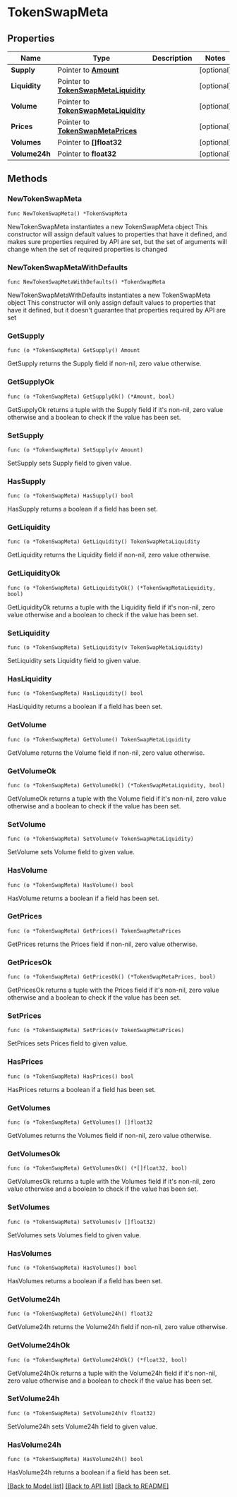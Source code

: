 # TokenSwapMeta

## Properties

Name | Type | Description | Notes
------------ | ------------- | ------------- | -------------
**Supply** | Pointer to [**Amount**](Amount.md) |  | [optional] 
**Liquidity** | Pointer to [**TokenSwapMetaLiquidity**](TokenSwapMetaLiquidity.md) |  | [optional] 
**Volume** | Pointer to [**TokenSwapMetaLiquidity**](TokenSwapMetaLiquidity.md) |  | [optional] 
**Prices** | Pointer to [**TokenSwapMetaPrices**](TokenSwapMetaPrices.md) |  | [optional] 
**Volumes** | Pointer to **[]float32** |  | [optional] 
**Volume24h** | Pointer to **float32** |  | [optional] 

## Methods

### NewTokenSwapMeta

`func NewTokenSwapMeta() *TokenSwapMeta`

NewTokenSwapMeta instantiates a new TokenSwapMeta object
This constructor will assign default values to properties that have it defined,
and makes sure properties required by API are set, but the set of arguments
will change when the set of required properties is changed

### NewTokenSwapMetaWithDefaults

`func NewTokenSwapMetaWithDefaults() *TokenSwapMeta`

NewTokenSwapMetaWithDefaults instantiates a new TokenSwapMeta object
This constructor will only assign default values to properties that have it defined,
but it doesn't guarantee that properties required by API are set

### GetSupply

`func (o *TokenSwapMeta) GetSupply() Amount`

GetSupply returns the Supply field if non-nil, zero value otherwise.

### GetSupplyOk

`func (o *TokenSwapMeta) GetSupplyOk() (*Amount, bool)`

GetSupplyOk returns a tuple with the Supply field if it's non-nil, zero value otherwise
and a boolean to check if the value has been set.

### SetSupply

`func (o *TokenSwapMeta) SetSupply(v Amount)`

SetSupply sets Supply field to given value.

### HasSupply

`func (o *TokenSwapMeta) HasSupply() bool`

HasSupply returns a boolean if a field has been set.

### GetLiquidity

`func (o *TokenSwapMeta) GetLiquidity() TokenSwapMetaLiquidity`

GetLiquidity returns the Liquidity field if non-nil, zero value otherwise.

### GetLiquidityOk

`func (o *TokenSwapMeta) GetLiquidityOk() (*TokenSwapMetaLiquidity, bool)`

GetLiquidityOk returns a tuple with the Liquidity field if it's non-nil, zero value otherwise
and a boolean to check if the value has been set.

### SetLiquidity

`func (o *TokenSwapMeta) SetLiquidity(v TokenSwapMetaLiquidity)`

SetLiquidity sets Liquidity field to given value.

### HasLiquidity

`func (o *TokenSwapMeta) HasLiquidity() bool`

HasLiquidity returns a boolean if a field has been set.

### GetVolume

`func (o *TokenSwapMeta) GetVolume() TokenSwapMetaLiquidity`

GetVolume returns the Volume field if non-nil, zero value otherwise.

### GetVolumeOk

`func (o *TokenSwapMeta) GetVolumeOk() (*TokenSwapMetaLiquidity, bool)`

GetVolumeOk returns a tuple with the Volume field if it's non-nil, zero value otherwise
and a boolean to check if the value has been set.

### SetVolume

`func (o *TokenSwapMeta) SetVolume(v TokenSwapMetaLiquidity)`

SetVolume sets Volume field to given value.

### HasVolume

`func (o *TokenSwapMeta) HasVolume() bool`

HasVolume returns a boolean if a field has been set.

### GetPrices

`func (o *TokenSwapMeta) GetPrices() TokenSwapMetaPrices`

GetPrices returns the Prices field if non-nil, zero value otherwise.

### GetPricesOk

`func (o *TokenSwapMeta) GetPricesOk() (*TokenSwapMetaPrices, bool)`

GetPricesOk returns a tuple with the Prices field if it's non-nil, zero value otherwise
and a boolean to check if the value has been set.

### SetPrices

`func (o *TokenSwapMeta) SetPrices(v TokenSwapMetaPrices)`

SetPrices sets Prices field to given value.

### HasPrices

`func (o *TokenSwapMeta) HasPrices() bool`

HasPrices returns a boolean if a field has been set.

### GetVolumes

`func (o *TokenSwapMeta) GetVolumes() []float32`

GetVolumes returns the Volumes field if non-nil, zero value otherwise.

### GetVolumesOk

`func (o *TokenSwapMeta) GetVolumesOk() (*[]float32, bool)`

GetVolumesOk returns a tuple with the Volumes field if it's non-nil, zero value otherwise
and a boolean to check if the value has been set.

### SetVolumes

`func (o *TokenSwapMeta) SetVolumes(v []float32)`

SetVolumes sets Volumes field to given value.

### HasVolumes

`func (o *TokenSwapMeta) HasVolumes() bool`

HasVolumes returns a boolean if a field has been set.

### GetVolume24h

`func (o *TokenSwapMeta) GetVolume24h() float32`

GetVolume24h returns the Volume24h field if non-nil, zero value otherwise.

### GetVolume24hOk

`func (o *TokenSwapMeta) GetVolume24hOk() (*float32, bool)`

GetVolume24hOk returns a tuple with the Volume24h field if it's non-nil, zero value otherwise
and a boolean to check if the value has been set.

### SetVolume24h

`func (o *TokenSwapMeta) SetVolume24h(v float32)`

SetVolume24h sets Volume24h field to given value.

### HasVolume24h

`func (o *TokenSwapMeta) HasVolume24h() bool`

HasVolume24h returns a boolean if a field has been set.


[[Back to Model list]](../README.md#documentation-for-models) [[Back to API list]](../README.md#documentation-for-api-endpoints) [[Back to README]](../README.md)


